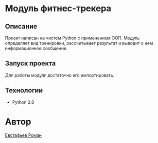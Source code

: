 # Модуль фитнес-трекера

## Описание

Проект написан на чистом Python с применением ООП. 
Модуль определяет вид тренировки, рассчитывает результат и выводит о нем информационное сообщение.

## Запуск проекта

Для работы модуля достаточно его импортировать.

## Технологии

* Python 3.8

# Автор

[Евстафьев Роман](https://github.com/GhoulNEC/)